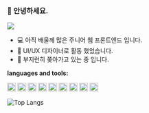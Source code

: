 ### 👋 안녕하세요. 
<a href="https://www.notion.so/alicewonderland/About-Me-373bd1eb1bd94ed296228f03ff263bc2" target="_blank"><img src="https://img.shields.io/badge/profile-%23FFFFFF.svg?style=for-the-badge&logo=notion&logoColor=black&link=https://www.notion.so/alicewonderland/About-Me-373bd1eb1bd94ed296228f03ff263bc2"/></a> 

- 💻 아직 배울께 많은 주니어 웹 프론트앤드 입니다.
- 🎨 UI/UX 디자이너로 활동 했었습니다.
- 🌱 부지런히 쫒아가고 있는 중 입니다.  

**languages and tools:**  
<p>
<code><img height="20" src="https://upload.wikimedia.org/wikipedia/commons/thumb/9/99/Unofficial_JavaScript_logo_2.svg/1920px-Unofficial_JavaScript_logo_2.svg.png"></code>
<code><img height="20" src="https://upload.wikimedia.org/wikipedia/commons/f/f1/Vue.png"></code>
<code><img height="20" src="https://upload.wikimedia.org/wikipedia/commons/thumb/a/a7/React-icon.svg/1024px-React-icon.svg.png"></code>
<code><img height="20" src="https://nodejs.org/static/images/logo-hexagon-card.png"></code>
<code><img height="20" src="https://git-scm.com/images/logos/logomark-orange@2x.png"></code>
<code><img height="20" src="https://upload.wikimedia.org/wikipedia/commons/thumb/9/9a/Visual_Studio_Code_1.35_icon.svg/1920px-Visual_Studio_Code_1.35_icon.svg.png"></code>
<code><img height="20" src="https://upload.wikimedia.org/wikipedia/commons/thumb/f/fb/Adobe_Illustrator_CC_icon.svg/1200px-Adobe_Illustrator_CC_icon.svg.png" style="max-width: 100%;"></code>
<code><img height="20" src="https://upload.wikimedia.org/wikipedia/commons/thumb/a/af/Adobe_Photoshop_CC_icon.svg/1920px-Adobe_Photoshop_CC_icon.svg.png"></code>
<code><img height="20" src="https://upload.wikimedia.org/wikipedia/commons/thumb/c/c2/Adobe_XD_CC_icon.svg/256px-Adobe_XD_CC_icon.svg.png"></code>
</p>

![Top Langs](https://github-readme-stats.vercel.app/api/top-langs/?username=Amarse&layout=compact)
